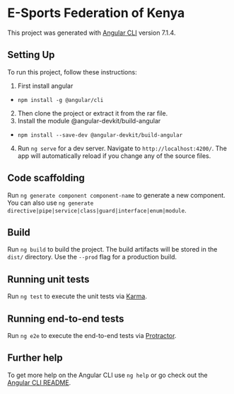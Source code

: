 # E-Sports Federation of Kenya

This project was generated with [Angular CLI](https://github.com/angular/angular-cli) version 7.1.4.

## Setting Up

To run this project, follow these instructions:

1. First install angular

- `npm install -g @angular/cli`

2. Then clone the project or extract it from the rar file.
3. Install the module @angular-devkit/build-angular 
- `npm install --save-dev @angular-devkit/build-angular`

4. Run `ng serve` for a dev server. Navigate to `http://localhost:4200/`. The app will automatically reload if you change any of the source files.

## Code scaffolding

Run `ng generate component component-name` to generate a new component. You can also use `ng generate directive|pipe|service|class|guard|interface|enum|module`.

## Build

Run `ng build` to build the project. The build artifacts will be stored in the `dist/` directory. Use the `--prod` flag for a production build.

## Running unit tests

Run `ng test` to execute the unit tests via [Karma](https://karma-runner.github.io).

## Running end-to-end tests

Run `ng e2e` to execute the end-to-end tests via [Protractor](http://www.protractortest.org/).

## Further help

To get more help on the Angular CLI use `ng help` or go check out the [Angular CLI README](https://github.com/angular/angular-cli/blob/master/README.md).
